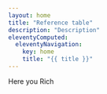 ```yaml
---
layout: home
title: "Reference table"
description: "Description"
eleventyComputed:
  eleventyNavigation:
    key: home
    title: "{{ title }}"
---
```


Here you Rich